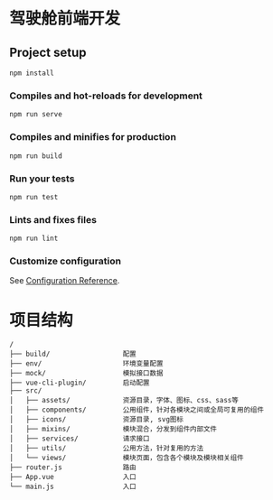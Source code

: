 # 驾驶舱前端开发

## Project setup
```
npm install
```

### Compiles and hot-reloads for development
```
npm run serve
```

### Compiles and minifies for production
```
npm run build
```

### Run your tests
```
npm run test
```

### Lints and fixes files
```
npm run lint
```

### Customize configuration
See [Configuration Reference](https://cli.vuejs.org/config/).

# 项目结构


```
/
├── build/                  配置
├── env/                    环境变量配置
├── mock/                   模拟接口数据
├── vue-cli-plugin/         启动配置
├── src/
│   ├── assets/             资源目录，字体、图标、css、sass等
│   ├── components/         公用组件，针对各模块之间或全局可复用的组件
│   ├── icons/              资源目录, svg图标
│   ├── mixins/             模块混合，分发到组件内部文件
│   ├── services/           请求接口
│   ├── utils/              公用方法，针对复用的方法
│   └── views/              模块页面，包含各个模块及模块相关组件
├── router.js               路由
├── App.vue                 入口
└── main.js                 入口
```
